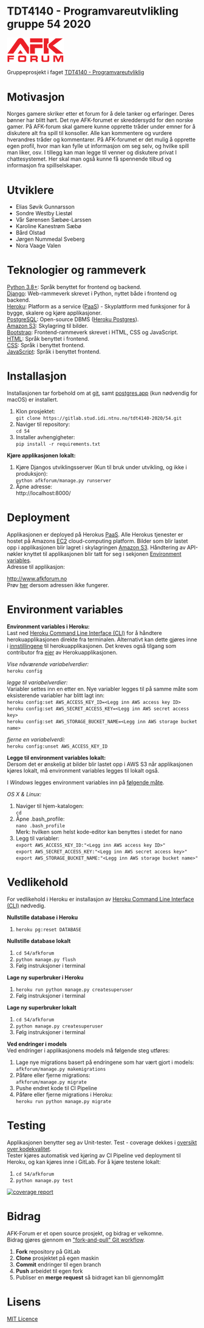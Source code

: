 # TDT4140 - Programvareutvlikling gruppe 54 2020  
<img src="afkforum/forumApp/static/images/homelogo.png" width="150"> 



Gruppeprosjekt i faget [TDT4140 - Programvareutvliklig](https://www.ntnu.no/studier/emner/TDT4140#tab=omEmnet)  

# Motivasjon 
Norges gamere skriker etter et forum for å dele tanker og erfaringer. Deres bønner har blitt hørt. Det nye AFK-forumet er skreddersydd for den norske gamer. På AFK-forum skal gamere kunne opprette tråder under emner for å diskutere alt fra spill til konsoller. Alle kan kommentere og vurdere hverandres tråder og kommentarer. På AFK-forumet er det mulig å opprette egen profil, hvor man kan fylle ut informasjon om seg selv, og hvilke spill man liker, osv. I tillegg kan man legge til venner og diskutere privat I chattesystemet. Her skal man også kunne få spennende tilbud og informasjon fra spillselskaper.
  
  # Utviklere
  * Elias Søvik Gunnarsson
  * Sondre Westby Liestøl
  * Vår Sørensen Sæbøe-Larssen
  * Karoline Kanestrøm Sæbø
  * Bård Olstad
  * Jørgen Nummedal Sveberg
  * Nora Vaage Valen
  
  # Teknologier og rammeverk  
 [Python 3.8+](https://www.python.org/): Språk benyttet for frontend og backend.  
 [Django](https://www.djangoproject.com/): Web-rammeverk skrevet i Python, nyttet både i frontend og backend.  
 [Heroku](https://heroku.com): Platform as a service ([PaaS](https://en.wikipedia.org/wiki/Platform_as_a_service)) - Skyplattform med funksjoner for å bygge, skalere og kjøre applikasjoner.    
 [PostgreSQL](https://www.postgresql.org): Open-source DBMS ([Heroku Postgres](https://www.heroku.com/postgres)).  
 [Amazon S3](https://aws.amazon.com/s3): Skylagring til bilder.  
 [Bootstrap](https://getbootstrap.com/): Frontend-rammeverk skrevet i HTML, CSS og JavaScript.   
 [HTML](https://whatwg.org): Språk benyttet i frontend.  
 [CSS](https://www.w3.org/Style/CSS/): Språk i benyttet frontend.    
 [JavaScript](https://www.javascript.com): Språk i benyttet frontend.

# Installasjon
Installasjonen tar forbehold om at [git](https://git-scm.com/downloads), samt [postgres.app](https://postgresapp.com) (kun nødvendig for macOS) er installert.  
1. Klon prosjektet:  
 `git clone https://gitlab.stud.idi.ntnu.no/tdt4140-2020/54.git`  
2. Naviger til repository:  
 `cd 54`  
3. Installer avhengigheter:  
 `pip install -r requirements.txt`

**Kjøre applikasjonen lokalt:**
1. Kjøre Djangos utviklingsserver (Kun til bruk under utvikling, og ikke i produksjon):  
 `python afkforum/manage.py runserver`  
2. Åpne adresse:  
 http://localhost:8000/  

# Deployment  
Applikasjonen er deployed på Herokus [PaaS](https://en.wikipedia.org/wiki/Platform_as_a_service). Alle Herokus tjenester er hostet på Amazons [EC2](https://aws.amazon.com/ec2/) cloud-computing platform.
 Bilder som blir lastet opp i applikasjonen blir lagret i skylagringen [Amazon S3](https://aws.amazon.com/s3). Håndtering av API-nøkler knyttet til applikasjonen blir tatt for seg i sekjonen [Environment variables](#environment-variables).  
 Adresse til applikasjon:  
   
 http://www.afkforum.no  
 Prøv [her](http://afk-forum.herokuapp.com/forumApp/) dersom adressen ikke fungerer.
 
# Environment variables

**Environment variables i Heroku:**  
 Last ned [Heroku Command Line Interface (CLI)](https://devcenter.heroku.com/articles/heroku-cli) for å håndtere herokuapplikasjonen direkte fra terminalen.
  Alternativt kan dette gjøres inne i [innstillingene](https://dashboard.heroku.com/apps) til herokuapplikasjonen. Det kreves også tilgang som contributor fra [eier](mailto:eliassg@stud.ntnu.no) av Herokuapplikasjonen.  

*Vise nåværende variabelverdier:*  
 `heroku config`  
  
*legge til variabelverdier:*  
Variabler settes inn en etter en. Nye variabler legges til på samme måte som eksisterende variabler har blitt lagt inn:  
 `heroku config:set AWS_ACCESS_KEY_ID=<Legg inn AWS access key ID> `  
 `heroku config:set AWS_SECRET_ACCESS_KEY=<Legg inn AWS secret access key> `   
 `heroku config:set AWS_STORAGE_BUCKET_NAME=<Legg inn AWS storage bucket name> `  
  
*fjerne en variabelverdi:*  
 `heroku config:unset AWS_ACCESS_KEY_ID `  

**Legge til environment variables lokalt:**  
Dersom det er ønskelig at bilder blir lastet opp i AWS S3 når applikasjonen kjøres lokalt, må environment variables legges til lokalt også.  
  
I *Windows* legges environment variables inn på [følgende måte](https://www.youtube.com/watch?v=IolxqkL7cD8&t=2s).  
  
*OS X & Linux:*
1. Naviger til hjem-katalogen:  
 `cd`  
2. Åpne .bash_profile:  
 `nano .bash_profile`  
Merk: hvilken som helst kode-editor kan benyttes i stedet for nano  
3. Legg til variabler:  
`export AWS_ACCESS_KEY_ID:"<Legg inn AWS access key ID>" `  
`export AWS_SECRET_ACCESS_KEY:"<Legg inn AWS secret access key>" `   
`export AWS_STORAGE_BUCKET_NAME:"<Legg inn AWS storage bucket name>" `  

# Vedlikehold  
  
For vedlikehold i Heroku er installasjon av [Heroku Command Line Interface (CLI)](https://devcenter.heroku.com/articles/heroku-cli) nødvedig.
  
**Nullstille database i Heroku**   
1. `heroku pg:reset DATABASE`  

**Nullstille database lokalt**  
1. `cd 54/afkforum`  
2. `python manage.py flush`  
3. Følg instruksjoner i terminal

**Lage ny superbruker i Heroku**  
1. `heroku run python manage.py createsuperuser`  
2. Følg instruksjoner i terminal  

**Lage ny superbruker lokalt**  
1. `cd 54/afkforum`
2. `python manage.py createsuperuser`
3. Følg instruksjoner i terminal

**Ved endringer i models**  
Ved endringer i applikasjonens models må følgende steg utføres:
1. Lage nye migrations basert på endringene som har vært gjort i models:  
 `afkforum/manage.py makemigrations`  
2. Påføre eller fjerne migrations:  
 `afkforum/manage.py migrate`  
3. Pushe endret kode til CI Pipeline  
4. Påføre eller fjerne migrations i Heroku:  
 `heroku run python manage.py migrate`   

# Testing 
Applikasjonen benytter seg av Unit-tester. Test - coverage dekkes i [oversikt over kodekvalitet](https://gitlab.stud.idi.ntnu.no/tdt4140-2020/54/-/wikis/Oversikt-over-kodekvalitet).  
Tester kjøres automatisk ved kjøring av CI Pipeline ved deployment til Heroku, og kan kjøres inne i GitLab. For å kjøre testene lokalt:  
1. `cd 54/afkforum`  
2. `python manage.py test`  

[![coverage report](https://gitlab.stud.idi.ntnu.no/tdt4140-2020/54/badges/master/coverage.svg)](https://gitlab.stud.idi.ntnu.no/tdt4140-2020/54/-/commits/master)  
  
# Bidrag  
AFK-Forum er et open source prosjekt, og bidrag er velkomne.  
Bidrag gjøres gjennom en ["fork-and-pull" Git workflow](https://reflectoring.io/github-fork-and-pull/).  
1. **Fork** repository på GitLab  
2. **Clone** prosjektet på egen maskin  
3. **Commit** endringer til egen branch  
4. **Push** arbeidet til egen fork  
5. Publiser en **merge request** så bidraget kan bli gjennomgått  
  
# Lisens  
[MIT Licence](https://github.com/Eliassg/TDT4140/blob/master/LICENSE)  

